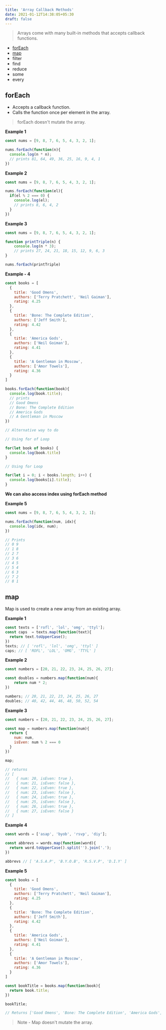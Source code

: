 ```yaml
---
title: 'Array Callback Methods'
date: 2021-01-12T14:38:05+05:30
draft: false
---
```


> Arrays come with many built-in methods that accepts callback functions.

* [forEach](#foreach)
* [map](#map)
* filter
* find
* reduce
* some
* every 

## forEach

* Accepts a callback function.
* Calls the function once per element in the array.

> forEach doesn't mutate the array.

**Example 1**

```javascript
const nums = [9, 8, 7, 6, 5, 4, 3, 2, 1];

nums.forEach(function(n){
  console.log(n * n);
  // prints 81, 64, 49, 36, 25, 16, 9, 4, 1
})
```

**Example 2**

```javascript
const nums = [9, 8, 7, 6, 5, 4, 3, 2, 1];

nums.forEach(function(el){
  if(el % 2 === 0) {
    console.log(el);
    // prints 8, 6, 4, 2
  }
})
```

**Example 3**

```javascript
const nums = [9, 8, 7, 6, 5, 4, 3, 2, 1];

function printTriple(n) {
	console.log(n * 3);
	// prints 27, 24, 21, 18, 15, 12, 9, 6, 3
}

nums.forEach(printTriple)
```

**Example - 4**

```javascript
const books = [
  {
    title: 'Good Omens',
    authors: ['Terry Pratchett', 'Neil Gaiman'],
    rating: 4.25
  },
  {
    title: 'Bone: The Complete Edition',
    authors: ['Jeff Smith'],
    rating: 4.42
  },
  {
    title: 'America Gods',
    authors: ['Neil Goiman'],
    rating: 4.41
  },
  {
    title: 'A Gentleman in Moscow',
    authors: ['Amor Towels'],
    rating: 4.36
  }
]

books.forEach(function(book){
  console.log(book.title);
  // prints 
  // Good Omens
  // Bone: The Complete Edition
  // America Gods
  // A Gentleman in Moscow
})

// Alternative way to do

// Using for of Loop

for(let book of books) {
  console.log(book.title)
}

// Using for Loop

for(let i = 0; i < books.length; i++) {
  console.log(books[i].title);
}

```

**We can also access index using forEach method**

**Example 5**

```javascript
const nums = [9, 8, 7, 6, 5, 4, 3, 2, 1];

nums.forEach(function(num, idx){
  console.log(idx, num);
})

// Prints
// 0 9
// 1 8
// 2 7
// 3 6
// 4 5
// 5 4
// 6 3
// 7 2
// 8 1
```

## map

Map is used to create a new array from an existing array.

**Example 1**

```javascript
const texts = ['rofl', 'lol', 'omg', 'ttyl'];
const caps  = texts.map(function(text){
  return text.toUpperCase();
})
texts; // [ 'rofl', 'lol', 'omg', 'ttyl' ]
caps; // [ 'ROFL', 'LOL', 'OMG', 'TTYL' ]
```

**Example 2**

```javascript
const numbers = [20, 21, 22, 23, 24, 25, 26, 27];

const doubles = numbers.map(function(num){
	return num * 2;
})

numbers; // 20, 21, 22, 23, 24, 25, 26, 27
doubles; // 40, 42, 44, 46, 48, 50, 52, 54
```
**Example 3**

```javascript
const numbers = [20, 21, 22, 23, 24, 25, 26, 27];

const map = numbers.map(function(num){
  return {
    num: num,
    isEven: num % 2 === 0
  }
})

map;

// returns
// [
//   { num: 20, isEven: true },
//   { num: 21, isEven: false },
//   { num: 22, isEven: true },
//   { num: 23, isEven: false },
//   { num: 24, isEven: true },
//   { num: 25, isEven: false },
//   { num: 26, isEven: true },
//   { num: 27, isEven: false }
// ]
```

**Example 4**

```javascript
const words = ['asap', 'byob', 'rsvp', 'diy'];

const abbrevs = words.map(function(word){
  return word.toUpperCase().split('').join('.');
})

abbrevs // [ 'A.S.A.P', 'B.Y.O.B', 'R.S.V.P', 'D.I.Y' ]
```

**Example 5**

```javascript
const books = [
  {
    title: 'Good Omens',
    authors: ['Terry Pratchett', 'Neil Gaiman'],
    rating: 4.25
  },
  {
    title: 'Bone: The Complete Edition',
    authors: ['Jeff Smith'],
    rating: 4.42
  },
  {
    title: 'America Gods',
    authors: ['Neil Goiman'],
    rating: 4.41
  },
  {
    title: 'A Gentleman in Moscow',
    authors: ['Amor Towels'],
    rating: 4.36
  }
]

const bookTitle = books.map(function(book){
  return book.title;
})

bookTitle;

// Returns ['Good Omens', 'Bone: The Complete Edition', 'America Gods', 'A Gentleman in Moscow']
```

> Note - Map doesn't mutate the array.